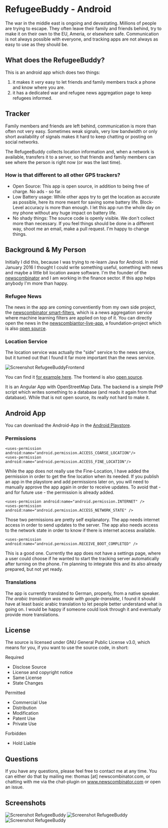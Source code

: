 # RefugeeBuddy - Android
The war in the middle east is ongoing and devastating. Millions of people are trying to escape. They often leave their family and friends behind, try to make it on their own to the EU, Ameria, or elsewhere safe. Communication is not always possible with everyone, and tracking apps are not always as easy to use as they should be.

## What does the RefugeeBuddy?
This is an android app which does two things:
1. it makes it _very_ easy to let friends and family members track a phone and know where you are.
2. it has a dedicated war and refugee news aggregation page to keep refugees informed.

## Tracker
Family members and friends are left behind, communication is more than often not very easy. Sometimes weak signals, very low bandwidth or only short availability of signals makes it hard to keep chatting or posting on social networks.

The RefugeeBuddy collects location information and, when a network is available, transfers it to a server, so that friends and family members can see where the person is right now (or was the last time).

### How is that different to all other GPS trackers?
* Open Source: This app is open source, in addition to being free of charge. No ads - so far.
* Low Battery usage: While other apps try to get the location as accurate as possible, here its more meant for saving some battery life. Block-Level accuracy is more than enough. I let this app run the whole day on my phone without any huge impact on battery life.
* No shady things: The source code is openly visible. We don't collect more than necessary. If you feel things should be done in a different way, shoot me an email, make a pull request. I'm happy to change things.

## Background & My Person
Initially I did this, because I was trying to re-learn Java for Android. In mid January 2016 I thought I could write something useful, something with news and maybe a little bit location aware software. I'm the founder of the [newscombinator](http://www.newscombinator.com) and I am working in the finance sector. If this app helps anybody I'm more than happy.

### Refugee News
The news in the app are coming conventiently from my own side project, the [newscombinator smart-filters](http://www.newscombinator.com/smartfilters), which is a news aggregation service where machine learning filters are applied on top of it. You can directly open the news in the [newscombiantor-live-app](http://live.newscombinator.com/#!/96), a foundation-project which is also [open source](https://github.com/tomw1808/newscombinator-live).

### Location Service
The location service was actually the "side" service to the news service, but it turned out that I found it far more important than the news service. 

![Screenshot RefugeeBuddyFrontend](./docs/storegraphics.jpg "Screenshot RefugeeBuddy Angular Frontend")


You can find it [for example here](http://refugeebuddy.newscombinator.com/#/). The frontend is also [open source](https://github.com/tomw1808/LocationTrackerFrontend). 

It is an Angular App with OpenStreetMap Data. The backend is a simple PHP script which writes something to a database (and reads it again from that database). While that is not open source, its really not hard to make it.

## Android App
You can download the Android-App in the [Android Playstore](https://play.google.com/store/apps/details?id=com.vomtom.refugeebuddy).

### Permissions


    <uses-permission android:name="android.permission.ACCESS_COARSE_LOCATION"/>
    <uses-permission android:name="android.permission.ACCESS_FINE_LOCATION"/>

While the app does not really use the Fine-Location, I have added the permission in order to get the fine location when its needed. If you publish an app in the playstore and add permissions later on, you will need to manually approve the app again in order to receive updates. To avoid that - and for future use - the permission is already added.
    
    <uses-permission android:name="android.permission.INTERNET" />
    <uses-permission android:name="android.permission.ACCESS_NETWORK_STATE" />
    
Those two permissions are pretty self explanatory. The app needs internet access in order to send updates to the server. The app also needs access to the network state in order to know if there is internet access available.
    
    <uses-permission android:name="android.permission.RECEIVE_BOOT_COMPLETED" />
    
This is a good one. Currently the app does not have a settings page, where a user could choose if he wanted to start the tracking server automatically after turning on the phone. I'm planning to integrate this and its also already prepared, but not yet ready.


### Translations
The app is currently translated to German, properly, from a native speaker. _The arabic translation was made with google-translate_, I found it should have at least basic arabic translation to let people better understand what is going on. I would be happy if someone could look through it and eventually provide more translations.

## License
The source is licensed under GNU General Public License v3.0, which means for you, if you want to use the source code, in short:

Required

* Disclose Source
* License and copyright notice
* Same License
* State Changes

Permitted

* Commercial Use
* Distribution
* Modification
* Patent Use
* Private Use

Forbidden

* Hold Liable

## Questions
If you have any questions, please feel free to contact me at any time. You can either do that by mailing me: thomas [at] newscombinator.com, or chatting with me via the chat-plugin on www.newscombinator.com or open an issue.

## Screenshots

![Screenshot RefugeeBuddy](./docs/screenshots/Screenshot_2016-02-26-17-41-09.png "Screenshot RefugeeBuddy")
![Screenshot RefugeeBuddy](./docs/screenshots/Screenshot_2016-02-26-17-43-28.png "Screenshot RefugeeBuddy")
![Screenshot RefugeeBuddy](./docs/screenshots/Screenshot_2016-02-27-15-17-02.png "Screenshot RefugeeBuddy")

